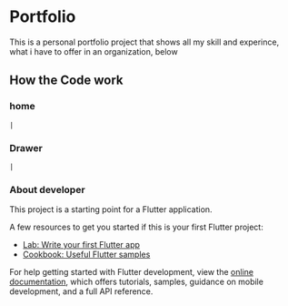 # Portfolio

This is a personal portfolio project that shows all my skill and experince,
what i have to offer in an organization, below 

## How the Code work
### home
    |
### Drawer
    |
### About developer



This project is a starting point for a Flutter application.

A few resources to get you started if this is your first Flutter project:

- [Lab: Write your first Flutter app](https://docs.flutter.dev/get-started/codelab)
- [Cookbook: Useful Flutter samples](https://docs.flutter.dev/cookbook)

For help getting started with Flutter development, view the
[online documentation](https://docs.flutter.dev/), which offers tutorials,
samples, guidance on mobile development, and a full API reference.
